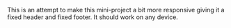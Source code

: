 This is an attempt to make this mini-project a bit more responsive giving it a fixed header and fixed footer. It should work on any device.
